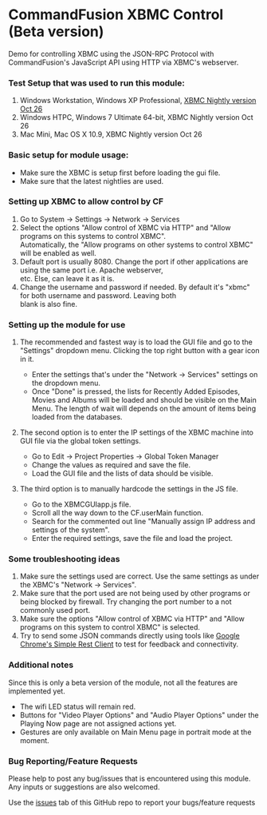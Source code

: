 # CommandFusion XBMC Control (Beta version)

Demo for controlling XBMC using the JSON-RPC Protocol with CommandFusion's JavaScript API using HTTP via XBMC's webserver.

### Test Setup that was used to run this module:
1. Windows Workstation, Windows XP Professional, [XBMC Nightly version Oct 26](http://mirrors.xbmc.org/nightlies/win32/XBMCSetup-20111025-cfa1a05-master.exe)
1. Windows HTPC, Windows 7 Ultimate 64-bit, XBMC Nightly version Oct 26 
1. Mac Mini, Mac OS X 10.9, XBMC Nightly version Oct 26 

### Basic setup for module usage:
* Make sure the XBMC is setup first before loading the gui file.
* Make sure that the latest nightlies are used.

### Setting up XBMC to allow control by CF
1. Go to System -> Settings -> Network -> Services
1. Select the options "Allow control of XBMC via HTTP" and "Allow programs on this systems to control XBMC".  
   Automatically, the "Allow programs on other systems to control XBMC" will be enabled as well.
1. Default port is usually 8080. Change the port if other applications are using the same port i.e. Apache webserver,  
   etc. Else, can leave it as it is.
1. Change the username and password if needed. By default it's "xbmc" for both username and password. Leaving both  
   blank is also fine.

###  Setting up the module for use
1. The recommended and fastest way is to load the GUI file and go to the "Settings" dropdown menu. Clicking the top right button with a gear icon in it.
   * Enter the settings that's under the "Network -> Services" settings on the dropdown menu.
   * Once "Done" is pressed, the lists for Recently Added Episodes, Movies and Albums will be loaded and should be visible on the Main Menu. The length of wait will depends on the amount of items being loaded from the databases.
	
1. The second option is to enter the IP settings of the XBMC machine into GUI file via the global token settings.
   * Go to Edit -> Project Properties -> Global Token Manager
   * Change the values as required and save the file.
   * Load the GUI file and the lists of data should be visible.

1. The third option is to manually hardcode the settings in the JS file.
   * Go to the XBMCGUIapp.js file.
   * Scroll all the way down to the CF.userMain function.
   * Search for the commented out line "Manually assign IP address and settings of the system".
   * Enter the required settings, save the file and load the project.
	
### Some troubleshooting ideas
1. Make sure the settings used are correct. Use the same settings as under the XBMC's "Network -> Services".
1. Make sure that the port used are not being used by other programs or being blocked by firewall. Try changing the port number to a not commonly used port.
1. Make sure the options "Allow control of XBMC via HTTP" and "Allow programs on this system to control XBMC" is selected.
1. Try to send some JSON commands directly using tools like [Google Chrome's Simple Rest Client](http://voxcommando.com/forum/index.php?action=dlattach;topic=10.0;attach=436;image) to test for feedback and connectivity.

### Additional notes
Since this is only a beta version of the module, not all the features are implemented yet.
* The wifi LED status will remain red.
* Buttons for "Video Player Options" and "Audio Player Options" under the Playing Now page are not assigned actions yet.
* Gestures are only available on Main Menu page in portrait mode at the moment.

### Bug Reporting/Feature Requests
Please help to post any bug/issues that is encountered using this module. Any inputs or suggestions are also welcomed.  

Use the [issues](https://github.com/CommandFusion/XBMC/issues) tab of this GitHub repo to report your bugs/feature requests